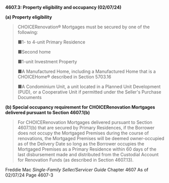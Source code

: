 **4607.3: Property eligibility and occupancy (02/07/24)**

**(a) Property eligibility**

> CHOICERenovation® Mortgages must be secured by one of the following:
>
> ■1- to 4-unit Primary Residence
>
> ■Second home
>
> ■1-unit Investment Property
>
> ■A Manufactured Home, including a Manufactured Home that is a
> CHOICEHome® described in Section 5703.16
>
> ■A Condominium Unit, a unit located in a Planned Unit Development
> (PUD), or a Cooperative Unit if permitted under the Seller's Purchase
> Documents

**(b) Special occupancy requirement for CHOICERenovation Mortgages
delivered pursuant** **to Section 4607.1(b)**

> For CHOICERenovation Mortgages delivered pursuant to Section 4607.1(b)
> that are secured by Primary Residences, if the Borrower does not
> occupy the Mortgaged Premises during the course of renovations, the
> Mortgaged Premises will be deemed owner-occupied as of the Delivery
> Date so long as the Borrower occupies the Mortgaged Premises as a
> Primary Residence within 60 days of the last disbursement made and
> distributed from the Custodial Account for Renovation Funds (as
> described in Section 4607.13).

Freddie Mac *Single-Family Seller/Servicer Guide* Chapter 4607 As of
02/07/24 Page 4607-3